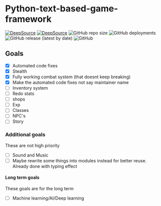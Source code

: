 # Python-text-based-game-framework

[![DeepSource](https://deepsource.io/gh/Dragonlord1005/Python-text-based-game-framework.svg/?label=active+issues&show_trend=true)](https://deepsource.io/gh/Dragonlord1005/Python-text-based-game-framework/?ref=repository-badge)
[![DeepSource](https://deepsource.io/gh/Dragonlord1005/Python-text-based-game-framework.svg/?label=resolved+issues&show_trend=true)](https://deepsource.io/gh/Dragonlord1005/Python-text-based-game-framework/?ref=repository-badge)
![GitHub repo size](https://img.shields.io/github/repo-size/Dragonlord1005/Python-text-based-game-framework?logo=github)
![GitHub deployments](https://img.shields.io/github/deployments/Dragonlord1005/python-text-based-game-framework/github-pages?label=Pages&logo=Github)
![GitHub release (latest by date)](https://img.shields.io/github/downloads/Dragonlord1005/Python-text-based-game-framework/latest/total?logo=github)
![GitHub](https://img.shields.io/github/license/Dragonlord1005/Python-text-based-game-framework?logo=github)

## Goals

- [x] Automated code fixes
- [x] Stealth
- [x] Fully working combat system (that doesnt keep breaking)
- [x] Make the automated code fixes not say maintainer name
- [ ] Inventory system
- [ ] Redo stats
- [ ] shops
- [ ] Exp
- [ ] Classes
- [ ] NPC's
- [ ] Story

### Additional goals

These are not high priority

- [ ] Sound and Music
- [ ] Maybe rewrite some things into modules instead for better reuse. Already done with typing effect

#### Long term goals

These goals are for the long term

- [ ] Machine learning/AI/Deep learning
